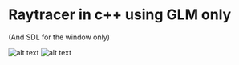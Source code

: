 # Raytracer in c++ using GLM only
(And SDL for the window only)

![alt text](https://raw.githubusercontent.com/dave2s/OpenGLApps/SimpleRaytracer/Raytracer/logo2.png?token=AFUjjQDMsS3CGdPWfwoPSDMlvBKI0FwXks5b6z8GwA%3D%3D)
![alt text](https://raw.githubusercontent.com/dave2s/OpenGLApps/SimpleRaytracer/Raytracer/logo3.png)
